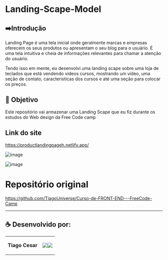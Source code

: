 # Landing-Scape-Model




## ➡️Introdução
Landing Page é uma tela inicial onde geralmente marcas e empresas oferecem os seus produtos ou apresentam o seu blog para o usuário. É uma tela intuitiva e cheia de informações relevantes para chamar a atenção do usuário.

Tendo isso em mente, eu desenvolvi uma landing scape sobre uma loja de teclados que está vendendo videos cursos, mostrando um video, uma seção de contato, caracteristicas dos cursos e até uma seção para colocar os preços.


## 🎯 Objetivo
Este repositório vai armazenar uma Landing Scape que eu fiz durante os estudos do Web design da Free Code camp

## Link do site

https://productlandingpageh.netlify.app/


![image](https://github.com/TiagoUniverse/Landing-Scape-Model/assets/71237410/96a5a06c-5e5c-469a-9708-d4209ecacec3)


![image](https://github.com/TiagoUniverse/Landing-Scape-Model/assets/71237410/dab1e2d5-3898-40ae-9364-efcfe2ddf65e)

# Repositório original

https://github.com/TiagoUniverse/Curso-de-FRONT-END---FreeCode-Camp

---


## ☕ Desenvolvido por:

<table>
  <tbody>

<tr>
    <td><p align="left-center"><b>Tiago Cesar</b></p></td>
    <td><a href="https://github.com/TiagoUniverse" target="_blank"><img loading="lazy" src="https://img.shields.io/badge/GitHub-100000?style=for-the-badge&logo=github&logoColor=white" target="_blank" align="center"></a><a href="https://www.linkedin.com/in/tiago-lopes--/" target="_blank"><img loading="lazy" src="https://img.shields.io/badge/-LinkedIn-%230077B5?style=for-the-badge&logo=linkedin&logoColor=white" target="_blank" align="center"></a></td>
  </tr>

  </tbody>
 </table>
